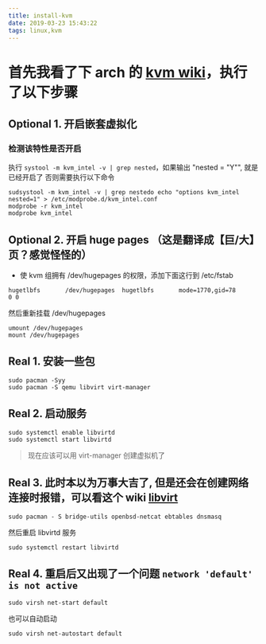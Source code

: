 ```yaml
---
title: install-kvm
date: 2019-03-23 15:43:22
tags: linux,kvm
---
```


# 首先我看了下 arch 的 [kvm wiki](https://wiki.archlinux.org/index.php/KVM)，执行了以下步骤

## Optional 1. 开启嵌套虚拟化

### 检测该特性是否开启

  执行 `systool -m kvm_intel -v | grep nested`，如果输出 "nested = "Y"", 就是已经开启了
  否则需要执行以下命令

```shell
sudsystool -m kvm_intel -v | grep nestedo echo "options kvm_intel nested=1" > /etc/modprobe.d/kvm_intel.conf
modprobe -r kvm_intel
modprobe kvm_intel
```

## Optional 2. 开启 huge pages （这是翻译成【巨/大】页？感觉怪怪的）

- 使 kvm 组拥有 /dev/hugepages 的权限，添加下面这行到 /etc/fstab

`hugetlbfs       /dev/hugepages  hugetlbfs       mode=1770,gid=78        0 0`

然后重新挂载 /dev/hugepages

```shell
umount /dev/hugepages
mount /dev/hugepages
```

## Real 1. 安装一些包

```shell
sudo pacman -Syy
sudo pacman -S qemu libvirt virt-manager
```

## Real 2. 启动服务

```shell
sudo systemctl enable libvirtd
sudo systemctl start libvirtd
```

> 现在应该可以用 virt-manager 创建虚拟机了

## Real 3. 此时本以为万事大吉了, 但是还会在创建网络连接时报错，可以看这个 wiki [libvirt](https://wiki.archlinux.org/index.php/libvirt)

`sudo pacman - S bridge-utils openbsd-netcat ebtables dnsmasq`

然后重启 libvirtd 服务

`sudo systemctl restart libvirtd`

## Real 4. 重启后又出现了一个问题 `network 'default' is not active`

`sudo virsh net-start default`

也可以自动启动

`sudo virsh net-autostart default`
